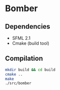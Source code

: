 # Bomber

## Dependencies

* SFML 2.1
* Cmake (build tool)

## Compilation

```bash
mkdir build && cd build
cmake ..
make
./src/bomber
```
